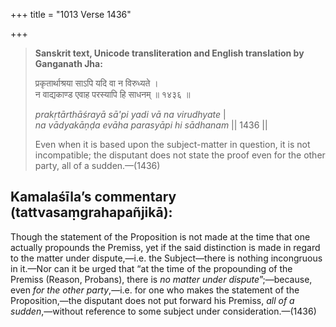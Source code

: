 +++
title = "1013 Verse 1436"

+++
> **Sanskrit text, Unicode transliteration and English translation by Ganganath Jha:** 
>
> प्रकृतार्थाश्रया साऽपि यदि वा न विरुध्यते ।  
> न वाद्यकाण्ड एवाह परस्यापि हि साधनम् ॥ १४३६ ॥ 
>
> *prakṛtārthāśrayā sā'pi yadi vā na virudhyate* \|  
> *na vādyakāṇḍa evāha parasyāpi hi sādhanam* \|\| 1436 \|\| 
>
> Even when it is based upon the subject-matter in question, it is not incompatible; the disputant does not state the proof even for the other party, all of a sudden.—(1436)



## Kamalaśīla’s commentary (tattvasaṃgrahapañjikā):

Though the statement of the Proposition is not made at the time that one actually propounds the Premiss, yet if the said distinction is made in regard to the matter under dispute,—i.e. the Subject—there is nothing incongruous in it.—Nor can it be urged that “at the time of the propounding of the Premiss (Reason, Probans), there is *no matter under dispute*”;—because, even *for the other party*,—i.e. for one who makes the statement of the Proposition,—the disputant does not put forward his Premiss, *all of a sudden*,—without reference to some subject under consideration.—(1436)


